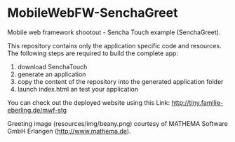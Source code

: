 MobileWebFW-SenchaGreet
=======================

Mobile web framework shootout - Sencha Touch example (SenchaGreet).

This repository contains only the application specific code and resources. 
The following steps are required to build the complete app:

1. download SenchaTouch
2. generate an application
3. copy the content of the repository into the generated application folder
4. launch index.html an test your application

You can check out the deployed website using this Link: http://tiny.familie-eberling.de/mwf-stg

Greeting image (resources/img/beany.png) courtesy of MATHEMA Software GmbH Erlangen (http://www.mathema.de).
